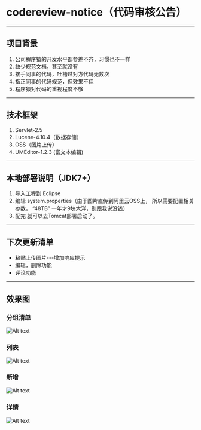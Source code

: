# codereview-notice（代码审核公告）

---

## 项目背景
1. 公司程序猿的开发水平都参差不齐，习惯也不一样
2. 缺少规范文档，甚至就没有
3. 接手同事的代码，吐槽过对方代码无数次
4. 指正同事的代码规范，但效果不佳
5. 程序猿对代码的重视程度不够

---

## 技术框架
1. Servlet-2.5
2. Lucene-4.10.4（数据存储）
3. OSS（图片上传）
4. UMEditor-1.2.3 (富文本编辑)

---

## 本地部署说明（JDK7+）
1. 导入工程到 Eclipse
2. 编辑 system.properties（由于图片直传到阿里云OSS上， 所以需要配置相关参数， “48TB” 一年才9块大洋，别跟我说没钱）
3. 配完 就可以去Tomcat部署启动了。

---

## 下次更新清单
- 粘贴上传图片---增加响应提示
- 编辑，删除功能
- 评论功能

---
## 效果图
### 分组清单
![Alt text](http://choudoufu-hd2.oss-cn-shanghai.aliyuncs.com/codereview/20170320/72131489951313024.png "首页分组")

### 列表
![Alt text](http://choudoufu-hd2.oss-cn-shanghai.aliyuncs.com/codereview/20170320/57211489951570542.png "列表")

### 新增
![Alt text](http://choudoufu-hd2.oss-cn-shanghai.aliyuncs.com/codereview/20170320/94261489951816664.png "新增")

### 详情
![Alt text](http://choudoufu-hd2.oss-cn-shanghai.aliyuncs.com/codereview/20170320/87841489951979008.png "详情")
 
